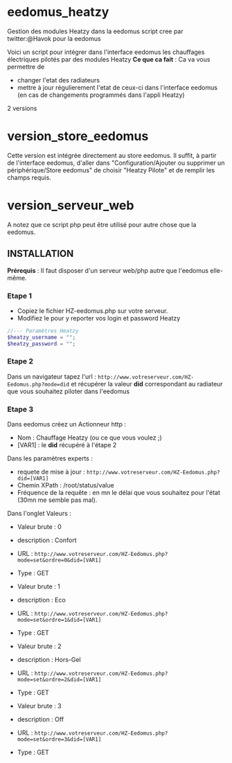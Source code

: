 # eedomus_heatzy
Gestion des modules Heatzy dans la eedomus
script cree par twitter:@Havok pour la eedomus

Voici un  script pour intégrer dans l'interface eedomus les chauffages électriques pilotés par des modules Heatzy
**Ce que ca fait** : Ca va vous permettre de
- changer l'etat des radiateurs
- mettre à jour régulierement l'etat de ceux-ci dans l'interface eedomus (en cas de changements programmés dans l'appli Heatzy)

2 versions
# version_store_eedomus

Cette version est intégrée directement au store eedomus. Il suffit, à partir de l'interface eedomus, d'aller dans "Configuration/Ajouter ou supprimer un périphérique/Store eedomus" de choisir "Heatzy Pilote" et de remplir les champs requis. 

# version_serveur_web
A notez que ce script php peut être utilisé pour autre chose que la eedomus.

## INSTALLATION

**Prérequis** : Il faut disposer d'un serveur web/php autre que l'eedomus elle-même.  

### Etape 1
- Copiez le fichier HZ-eedomus.php sur votre serveur.
- Modifiez le pour y reporter vos login et password Heatzy

```php
//--- Paramètres Heatzy
$heatzy_username = "";
$heatzy_password = "";
```
### Etape 2
Dans un navigateur tapez l'url : ```http://www.votreserveur.com/HZ-Eedomus.php?mode=did``` et récupérer la valeur **did** correspondant au radiateur que vous souhaitez piloter dans l'eedomus

### Etape 3
Dans eedomus créez un Actionneur http :
- Nom : Chauffage Heatzy (ou ce que vous voulez ;)
- [VAR1] : le **did** récupéré à l'étape 2

Dans les paramètres experts :
- requete de mise à jour : ```http://www.votreserveur.com/HZ-Eedomus.php?did=[VAR1]```
- Chemin XPath : /root/status/value
- Fréquence de la requête : en mn le délai que vous souhaitez pour l'état (30mn me semble pas mal).

Dans l'onglet Valeurs :
- Valeur brute : 0
- description : Confort
- URL : ```http://www.votreserveur.com/HZ-Eedomus.php?mode=set&ordre=0&did=[VAR1]```
- Type : GET

- Valeur brute : 1
- description : Eco
- URL : ```http://www.votreserveur.com/HZ-Eedomus.php?mode=set&ordre=1&did=[VAR1]```
- Type : GET

- Valeur brute : 2 
- description : Hors-Gel
- URL : ```http://www.votreserveur.com/HZ-Eedomus.php?mode=set&ordre=2&did=[VAR1]```
- Type : GET

- Valeur brute : 3
- description : Off
- URL : ```http://www.votreserveur.com/HZ-Eedomus.php?mode=set&ordre=3&did=[VAR1]```
- Type : GET